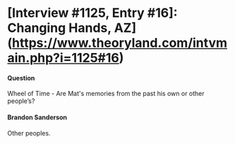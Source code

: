 # [Interview #1125, Entry #16]: Changing Hands, AZ](https://www.theoryland.com/intvmain.php?i=1125#16)

#### Question

Wheel of Time - Are Mat's memories from the past his own or other people’s?

#### Brandon Sanderson

Other peoples.

